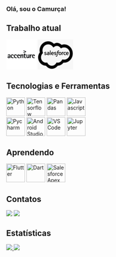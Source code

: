 ### Olá, sou o Camurça!

## Trabalho atual
<div>
	<img title="Accenture" height="80em" width="80em" src="https://raw.githubusercontent.com/camurca1/camurca1/9ae6d458a0250c9386ef6c9710c554a1a5953156/accenture.svg"/>
	<img title="Salesforce" height="80em" width="95em" src="https://github.com/camurca1/camurca1/blob/main/487-4873272_salesforce-icon-salesforce-nonprofit-cloud.jpg?raw=true"/>
</div>



## Tecnologias e Ferramentas
<div>
	<img title="Python" height="50em" width="50em" src="https://cdn.jsdelivr.net/gh/devicons/devicon/icons/python/python-original.svg" />
	<img title="Tensorflow" height="50em" width="50em" src="https://cdn.jsdelivr.net/gh/devicons/devicon/icons/tensorflow/tensorflow-original.svg" />
	<img title="Pandas" height="50em" width="50em" src="https://cdn.jsdelivr.net/gh/devicons/devicon/icons/pandas/pandas-original-wordmark.svg" />
	<img title="Javascript" height="50em" width="50em" src="https://cdn.jsdelivr.net/gh/devicons/devicon/icons/javascript/javascript-original.svg" />
</div>
<div>
	<img title="Pycharm" height="50em" width="50em" src="https://cdn.jsdelivr.net/gh/devicons/devicon/icons/pycharm/pycharm-original.svg" />
	<img title="Android Studio" height="50em" width="50em" src="https://cdn.jsdelivr.net/gh/devicons/devicon/icons/androidstudio/androidstudio-original.svg" />
	<img title="VS Code" height="50em" width="50em" src="https://cdn.jsdelivr.net/gh/devicons/devicon/icons/vscode/vscode-original.svg" />
	<img title="Jupyter" height="50em" width="50em" src="https://cdn.jsdelivr.net/gh/devicons/devicon/icons/jupyter/jupyter-original.svg" />  
</div>

## Aprendendo
<div>
  <img title="Flutter" height="50em" width="50em" src="https://cdn.jsdelivr.net/gh/devicons/devicon/icons/flutter/flutter-original.svg" />
  <img title="Dart" height="50em" width="50em" src="https://cdn.jsdelivr.net/gh/devicons/devicon/icons/dart/dart-original.svg" />
  <img title="Salesforce Apex" height="50em" width="50em" src="https://cdn.jsdelivr.net/gh/devicons/devicon/icons/salesforce/salesforce-original.svg" />        
</div>

## Contatos
<div>
	<a href = "mailto:alexandre.camurca2@gmail.com"><img src="https://img.shields.io/badge/Gmail-D14836?style=for-the-badge&logo=gmail&logoColor=white" target="_blank"></a>
	<a href="https://www.linkedin.com/in/alexandrecamurca" target="_blank"><img src="https://img.shields.io/badge/-LinkedIn-%230077B5?style=for-the-badge&logo=linkedin&logoColor=white" target="_blank"></a>   
</div>      

## Estatísticas
<div>
<a href="https://github.com/camurca1">
<img height="180em" src="https://github-readme-stats.vercel.app/api/top-langs/?username=camurca1&layout=compact&langs_count=7&theme=dark"/>
<img height="180em" src="https://github-readme-stats.vercel.app/api?username=camurca1&show_icons=true&theme=dark&include_all_commits=true&count_private=true"/>
</div>
